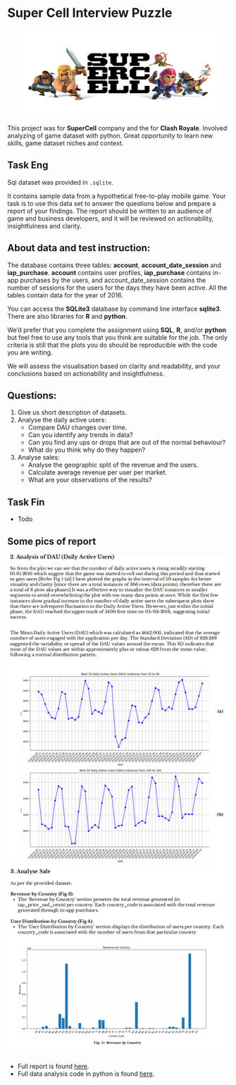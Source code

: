 # Super Cell Interview Puzzle

<p id="superCellLogo" align="center">

<img src="supercell-official.png"  width="450"  height="200">
    
</p>

This project was for **SuperCell** company and the for **Clash Royale**. Involved analyzing of game dataset with python. Great opportunity to learn new skills, game dataset niches and context.


## Task Eng

Sql dataset was provided in `.sqlite`.

It contains sample data from a hypothetical free-to-play mobile game. Your task is to use 
this data set to answer the questions below and prepare a report of your findings. The 
report should be written to an audience of game and business developers, and it will be 
reviewed on actionability, insightfulness and clarity.

## About data and test instruction:

The database contains three tables: **account**, **account_date_session** and **iap_purchase**. 
**account** contains user profiles, **iap_purchase** contains in-app purchases by the users, and 
account_date_session contains the number of sessions for the users for the days they 
have been active. All the tables contain data for the year of 2016.

You can access the **SQLite3** database by command line interface **sqlite3**. There are also 
libraries for **R** and **python**. 

We’d prefer that you complete the assignment using **SQL**, **R**, and/or **python** but feel free to 
use any tools that you think are suitable for the job. The only criteria is still that the plots 
you do should be reproducible with the code you are writing. 

We will assess the visualisation based on clarity and readability, and your conclusions 
based on actionability and insightfulness.

## Questions:

1. Give us short description of datasets.
2. Analyse the daily active users: 
    - Compare DAU changes over time.
    - Can you identify any trends in data?
    - Can you find any ups or drops that are out of the normal behaviour?
    - What do you think why do they happen?
3. Analyse sales:
    - Analyse the geographic split of the revenue and the users.
    - Calculate average revenue per user per market.
    - What are your observations of the results?

## Task Fin

- Todo

## Some pics of report

<img id="picture1" src="picture_1.PNG" alt="alt text" width="600"/>

<img id="picture2" src="picture_2.PNG" alt="alt text" width="600"/>


- Full report is found [here](https://github.com/Rish-5k/Clash_Royale_Test/blob/main/Kesari.Rishikesh_TestReport.pdf).
- Full data analysis code in python is found [here](https://github.com/Rish-5k/Clash_Royale_Test/blob/main/Copy_of_Clash_Royale_Data_Intern_Test.ipynb).
